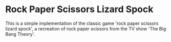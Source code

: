 # Rock Paper Scissors Lizard Spock

This is a simple implementation of the classic game 'rock paper scissors lizard spock', a recreation of rock paper scissors from the TV show 'The Big Bang Theory'.
